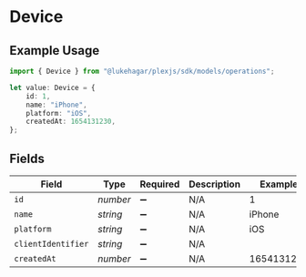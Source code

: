# Device

## Example Usage

```typescript
import { Device } from "@lukehagar/plexjs/sdk/models/operations";

let value: Device = {
    id: 1,
    name: "iPhone",
    platform: "iOS",
    createdAt: 1654131230,
};
```

## Fields

| Field              | Type               | Required           | Description        | Example            |
| ------------------ | ------------------ | ------------------ | ------------------ | ------------------ |
| `id`               | *number*           | :heavy_minus_sign: | N/A                | 1                  |
| `name`             | *string*           | :heavy_minus_sign: | N/A                | iPhone             |
| `platform`         | *string*           | :heavy_minus_sign: | N/A                | iOS                |
| `clientIdentifier` | *string*           | :heavy_minus_sign: | N/A                |                    |
| `createdAt`        | *number*           | :heavy_minus_sign: | N/A                | 1654131230         |